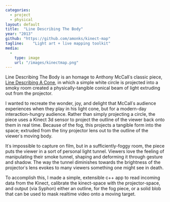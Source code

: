 ```yaml
---
categories:
  - project
  - physical
layout: default
title:  "Line Describing The Body"
year: "2013"
github: "https://github.com/amonks/kinect-map"
tagline:    "Light art + live mapping toolkit"
media:
  -
    type: image
    url: "/images/kinectmap.png"
---
```

Line Describing The Body is an homage to Anthony McCall&#8127;s classic piece, <a href="http://vimeo.com/29428835">Line Describing A Cone</a>, in which a simple white circle is projected into a smoky room created a physically-tangible conical beam of light extruding out from the projector.

I wanted to recreate the wonder, joy, and delight that McCall&#8127;s audience experiences when they play in his light cone, but for a modern-day interaction-hungry audience. Rather than simply projecting a circle, the piece uses a Kinect 3d sensor to project the outline of the viewer back onto them in real time. Because of the fog, this projects a tangible form into the space; extruded from the tiny projector lens out to the outline of the viewer&#8127;s moving body.

<!--more-->

It&#8127;s impossible to capture on film, but in a sufficiently-foggy room, the piece puts the viewer in a sort of personal light tunnel. Viewers love the feeling of manipulating their smoke tunnel, shaping and deforming it through gesture and shadow. The way the tunnel diminishes towards the brightness of the projector&#8127;s lens evokes to many viewers something one might see in death.

To accomplish this, I made a simple, extensible c++ app to read incoming data from the Kinect, calibrate the kinect-space with the projector-space, and output (via Syphon) either an outline, for the fog piece, or a solid blob that can be used to mask realtime video onto a moving target.
